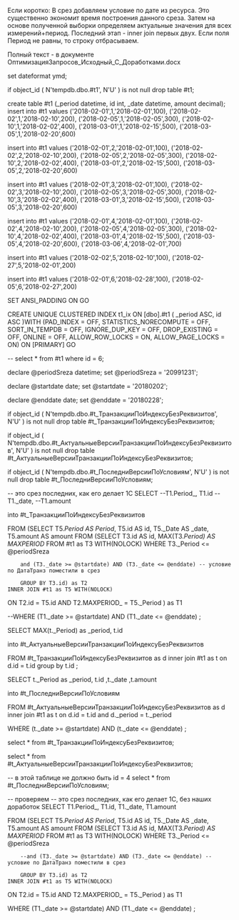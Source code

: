 Если коротко:
В срез добавляем условие по дате из ресурса.
Это существенно экономит время построения данного среза.
Затем на основе полученной выборки определяем актуальные значения для всех измерений+период.
Последний этап - inner join первых двух. Если поля Период не равны, то строку отбрасываем.

Полный текст - в документе ОптимизацияЗапросов_Исходный_С_Доработками.docx



set dateformat ymd;

if object_id ( N'tempdb.dbo.#t1', N'U' ) is not null
drop table #t1;

create table #t1 (_period datetime, id int, _date datetime, amount decimal);
insert into #t1 values ('2018-02-01',1,'2018-02-01',100),
('2018-02-02',1,'2018-02-10',200),
('2018-02-05',1,'2018-02-05',300),
('2018-02-10',1,'2018-02-02',400),
('2018-03-01',1,'2018-02-15',500),
('2018-03-05',1,'2018-02-20',600)

insert into #t1 values 
('2018-02-01',2,'2018-02-01',100),
('2018-02-02',2,'2018-02-10',200),
('2018-02-05',2,'2018-02-05',300),
('2018-02-10',2,'2018-02-02',400),
('2018-03-01',2,'2018-02-15',500),
('2018-03-05',2,'2018-02-20',600)

insert into #t1 values 
('2018-02-01',3,'2018-02-01',100),
('2018-02-02',3,'2018-02-10',200),
('2018-02-05',3,'2018-02-05',300),
('2018-02-10',3,'2018-02-02',400),
('2018-03-01',3,'2018-02-15',500),
('2018-03-05',3,'2018-02-20',600)

insert into #t1 values 
('2018-02-01',4,'2018-02-01',100),
('2018-02-02',4,'2018-02-10',200),
('2018-02-05',4,'2018-02-05',300),
('2018-02-10',4,'2018-02-02',400),
('2018-03-01',4,'2018-02-15',500),
('2018-03-05',4,'2018-02-20',600),
('2018-03-06',4,'2018-02-01',700)

insert into #t1 values 
('2018-02-02',5,'2018-02-10',100),
('2018-02-27',5,'2018-02-01',200)

insert into #t1 values 
('2018-02-01',6,'2018-02-28',100),
('2018-02-05',6,'2018-02-27',200)

SET ANSI_PADDING ON
GO

CREATE UNIQUE CLUSTERED INDEX t1_ix ON [dbo].#t1
(
	_period ASC,
	id ASC
)WITH (PAD_INDEX = OFF, STATISTICS_NORECOMPUTE = OFF, SORT_IN_TEMPDB = OFF, IGNORE_DUP_KEY = OFF, DROP_EXISTING = OFF, ONLINE = OFF, ALLOW_ROW_LOCKS = ON, ALLOW_PAGE_LOCKS = ON) ON [PRIMARY]
GO


 
 --   select * from #t1 where id = 6;

declare @periodSreza datetime;
set @periodSreza = '20991231';

declare @startdate date;
set @startdate = '20180202';

declare @enddate date;
set @enddate = '20180228';


if object_id ( N'tempdb.dbo.#t_ТранзакцииПоИндексуБезРеквизитов', N'U' ) is not null
drop table #t_ТранзакцииПоИндексуБезРеквизитов;

if object_id ( N'tempdb.dbo.#t_АктуальныеВерсииТранзакцииПоИндексуБезРеквизитов', N'U' ) is not null
drop table #t_АктуальныеВерсииТранзакцииПоИндексуБезРеквизитов;

if object_id ( N'tempdb.dbo.#t_ПоследниВерсииПоУсловиям', N'U' ) is not null
drop table #t_ПоследниВерсииПоУсловиям;

-- это срез последних, как его делает 1С
SELECT
--T1.Period_,
T1.id
--T1._date,
--T1.amount

into #t_ТранзакцииПоИндексуБезРеквизитов 

FROM (SELECT
	T5._Period AS Period_,
	T5.id AS id,
	T5._Date AS _date,
	T5.amount AS amount
	FROM (SELECT
			T3.id AS id,
			MAX(T3._Period) AS MAXPERIOD_
		FROM #t1 as T3 WITH(NOLOCK)
		WHERE T3._Period <= @periodSreza 

		and (T3._date >= @startdate) AND (T3._date <= @enddate) -- условие по ДатаТранз поместили в срез

		GROUP BY T3.id) as T2
	INNER JOIN #t1 as T5 WITH(NOLOCK)
ON T2.id = T5.id AND T2.MAXPERIOD_ = T5._Period
) as T1

--WHERE (T1._date >= @startdate) AND (T1._date <= @enddate)
;

SELECT
	MAX(t._Period) as _period,
	t.id

into #t_АктуальныеВерсииТранзакцииПоИндексуБезРеквизитов

FROM
	 #t_ТранзакцииПоИндексуБезРеквизитов as d
	 inner join #t1 as t
	 on d.id = t.id
group by
	t.id
;



SELECT
	t._Period as _period,
	t.id
	,t._date
	,t.amount

into #t_ПоследниВерсииПоУсловиям

FROM
	 #t_АктуальныеВерсииТранзакцииПоИндексуБезРеквизитов as d
	 inner join #t1 as t
	 on d.id = t.id
	 and d._period = t._period

WHERE (t._date >= @startdate) AND (t._date <= @enddate)
;


select * from #t_ТранзакцииПоИндексуБезРеквизитов;

select * from #t_АктуальныеВерсииТранзакцииПоИндексуБезРеквизитов;

-- в этой таблице не должно быть id = 4
select * from #t_ПоследниВерсииПоУсловиям;

-- проверяем
-- это срез последних, как его делает 1С, без наших доработок
SELECT
T1.Period_,
T1.id,
T1._date,
T1.amount

FROM (SELECT
	T5._Period AS Period_,
	T5.id AS id,
	T5._Date AS _date,
	T5.amount AS amount
	FROM (SELECT
			T3.id AS id,
			MAX(T3._Period) AS MAXPERIOD_
		FROM #t1 as T3 WITH(NOLOCK)
		WHERE T3._Period <= @periodSreza 

		--and (T3._date >= @startdate) AND (T3._date <= @enddate) -- условие по ДатаТранз поместили в срез

		GROUP BY T3.id) as T2
	INNER JOIN #t1 as T5 WITH(NOLOCK)
ON T2.id = T5.id AND T2.MAXPERIOD_ = T5._Period
) as T1

WHERE (T1._date >= @startdate) AND (T1._date <= @enddate)
;
